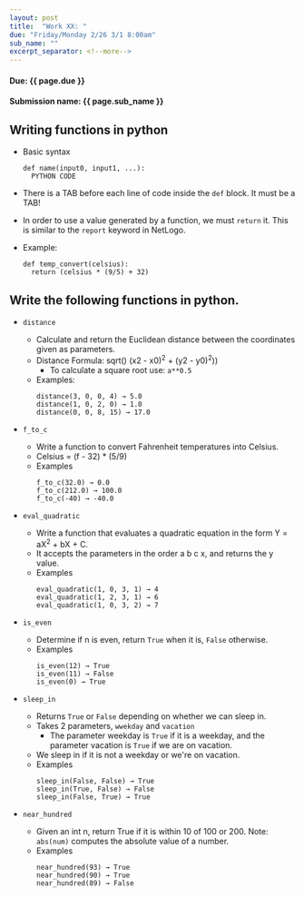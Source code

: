 ```yaml
---
layout: post
title:  "Work XX: "
due: "Friday/Monday 2/26 3/1 8:00am"
sub_name: ""
excerpt_separator: <!--more-->
---
```


#### Due: {{ page.due }}

#### Submission name: {{ page.sub_name }}
<!--more-->

## Writing functions in python
  * Basic syntax
    ```
    def name(input0, input1, ...):
      PYTHON CODE
    ```
  * There is a TAB before each line of code inside the `def` block. It must be a TAB!

  * In order to use a value generated by a function, we must `return` it. This is similar to the `report` keyword in NetLogo.

  * Example:
    ```
    def temp_convert(celsius):
      return (celsius * (9/5) + 32)
    ```

## Write the following functions in python.
  * `distance`

    - Calculate and return the Euclidean distance between the coordinates given as parameters.
    - Distance Formula: sqrt() (x2 - x0)<sup>2</sup> + (y2 - y0)<sup>2</sup>))
      - To calculate a square root use:  `a**0.5`
    - Examples:
      ```
      distance(3, 0, 0, 4) → 5.0
      distance(1, 0, 2, 0) → 1.0
      distance(0, 0, 8, 15) → 17.0
      ```

  * `f_to_c`
    * Write a function to convert Fahrenheit temperatures into Celsius.
    * Celsius = (f - 32) * (5/9)
    * Examples
      ```
      f_to_c(32.0) → 0.0
      f_to_c(212.0) → 100.0
      f_to_c(-40) → -40.0
      ```
  * `eval_quadratic`
    - Write a function that evaluates a quadratic equation in the form Y = aX<sup>2</sup> + bX + C.
    - It accepts the parameters in the order a b c x, and returns the y value.
    - Examples
      ```
      eval_quadratic(1, 0, 3, 1) → 4
      eval_quadratic(1, 2, 3, 1) → 6
      eval_quadratic(1, 0, 3, 2) → 7
      ```

  * `is_even`
    - Determine if n is even, return `True` when it is, `False` otherwise.
    - Examples
      ```
      is_even(12) → True
      is_even(11) → False
      is_even(0) → True
      ```

  * `sleep_in`
    - Returns `True` or `False` depending on whether we can sleep in.
    - Takes 2 parameters, `wwekday` and `vacation`
      - The parameter weekday is `True` if it is a weekday, and the parameter vacation is `True` if we are on vacation.
    - We sleep in if it is not a weekday or we're on vacation.
    - Examples
      ```
      sleep_in(False, False) → True
      sleep_in(True, False) → False
      sleep_in(False, True) → True
      ```

  * `near_hundred`
    - Given an int n, return True if it is within 10 of 100 or 200. Note: `abs(num)` computes the absolute value of a number.
    - Examples
      ```
      near_hundred(93) → True
      near_hundred(90) → True
      near_hundred(89) → False
      ```
